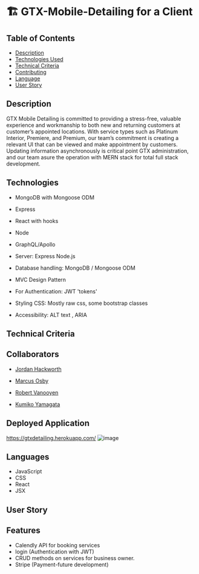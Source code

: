 # 🏗️ GTX-Mobile-Detailing for a Client

## Table of Contents

- [Description](#Description)
- [Technologies Used](#Technologies)
- [Technical Criteria](#Technical)
- [Contributing](#contributing)
- [Language](#language)
- [User Story](#user_story)

## Description
GTX Mobile Detailing is committed to providing a stress-free, valuable experience and workmanship to both new and returning customers at customer’s appointed locations.  With service types such as Platinum Interior, Premiere, and Premium, our team’s commitment is creating a relevant UI that can be viewed and make appointment by customers. Updating information asynchronously is critical point GTX administration, and our team asure the operation with MERN stack for total full stack development.
## Technologies

- MongoDB with Mongoose ODM

- Express

- React with hooks

- Node

- GraphQL/Apollo

- Server: Express Node.js

- Database handling: MongoDB / Mongoose ODM

- MVC Design Pattern

- For Authentication: JWT 'tokens'

- Styling CSS: Mostly raw css, some bootstrap classes

- Accessibility: ALT text , ARIA

## Technical Criteria

## Collaborators

- [Jordan Hackworth](https://hacatac.github.io/hac-portfolio/)

- [Marcus Osby](https://osbym.github.io/module2-challenge-portfolio/)

- [Robert Vanooyen](https://github.com/rvanooyen/pro-portfolio.git)

- [Kumiko Yamagata](https://kumiyam.github.io/My-Portfolio2/)

## Deployed Application
https://gtxdetailing.herokuapp.com/
![image](https://user-images.githubusercontent.com/87215152/150443645-d58cffcf-ff94-47d4-919f-ca7febec3572.png)

## Languages

- JavaScript
- CSS
- React
- JSX

## User Story

## Features

- Calendly API for booking services
- login (Authentication with JWT)
- CRUD methods on services for business owner.
- Stripe (Payment-future development)
